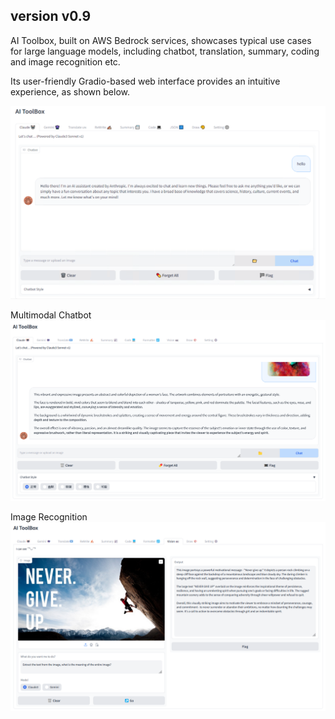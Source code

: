 version v0.9
---

AI Toolbox, built on AWS Bedrock services, showcases typical use cases for large language models, including chatbot, translation, summary, coding and image recognition etc.

Its user-friendly Gradio-based web interface provides an intuitive experience, as shown below.

![AI Toolbox](/assets/screenshot.png "Web UI")

Multimodal Chatbot
![AI Toolbox](/assets/screenshot_chatbot.png "Multimodal Chatbot")

Image Recognition
![AI Toolbox](/assets/screenshot_vision.png "Image Recognition")